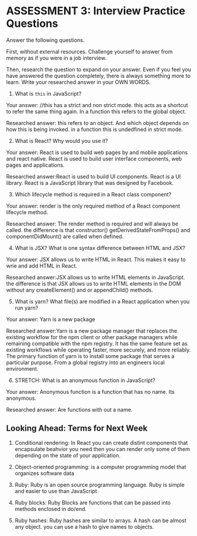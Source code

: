 # ASSESSMENT 3: Interview Practice Questions

Answer the following questions.

First, without external resources. Challenge yourself to answer from memory as if you were in a job interview.

Then, research the question to expand on your answer. Even if you feel you have answered the question completely, there is always something more to learn. Write your researched answer in your OWN WORDS.


1. What is `this` in JavaScript?

  Your answer: //this has a strict and non strict mode. this acts as a shortcut to refer the same thing again. In a function this refers to the global object. 

  Researched answer: this refers to an object. And which object depends on how this is being invoked. in a function this is undedfined in strict mode.



2. What is React? Why would you use it?

  Your answer: React is used to build web pages by and mobile applications and react native. React is used to build user interface components, web pages and applications.

  Researched answer:React is used to build UI components. React is a UI library. React is a JavaScript library that was designed by Facebook. 



3. Which lifecycle method is required in a React class component?

  Your answer: render is the only required method of  a React component lifecycle method.

  Researched answer: The render method is required and will always be called. the difference is that constructor() getDerivedStateFromProps() and componentDidMount() are called when defined.



4. What is JSX? What is one syntax difference between HTML and JSX?

  Your answer: JSX allows us to write HTML in React. This makes it easy to wrie and add HTML in React.

  Researched answer:JSX allows us to write HTML elements in JavaScript. the difference is that JSX allows us to write HTML elements in the DOM without any createElement() and or appendChild() methods.



5. What is yarn? What file(s) are modified in a React application when you run yarn?

  Your answer: Yarn is a new package

  Researched answer:Yarn is a new package manager that replaces the existing workflow for the npm client or other package managers while remaining compatible with the npm registry. It has the same feature set as existing workflows while operating faster, more securely, and more reliably. The primary function of yarn is to install some package that serves a particular purpose. From a global registry into an engineers local environment.



6. STRETCH: What is an anonymous function in JavaScript?

  Your answer: Anonymous function is a function that has no name. Its anonymous.

  Researched answer: Are functions with out a name.


## Looking Ahead: Terms for Next Week

1. Conditional rendering: In React you can create distint components that encapsulate beahvior you need then you can render only some of them depending on the state of your application.

2. Object-oriented programming: is a computer programming model that organizes software data 

3. Ruby: Ruby is an open source programming language. Ruby is simple and easier to use than JavaScript

4. Ruby blocks: Ruby Blocks are functions that can be passed into methods enclosed in do/end.

5. Ruby hashes: Ruby hashes are similar to arrays. A hash can be almost any object. you can use a hash to give names to objects.
